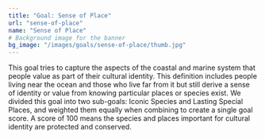 ```yaml
---
title: "Goal: Sense of Place"
url: "sense-of-place"
name: "Sense of Place"
# Background image for the banner
bg_image: "/images/goals/sense-of-place/thumb.jpg"
---
```



This goal tries to capture the aspects of the coastal and marine system that people value as part of their cultural identity. This definition includes people living near the ocean and those who live far from it but still derive a sense of identity or value from knowing particular places or species exist. We divided this goal into two sub-goals: Iconic Species and Lasting Special Places, and weighted them equally when combining to create a single goal score. A score of 100 means the species and places important for cultural identity are protected and conserved.

